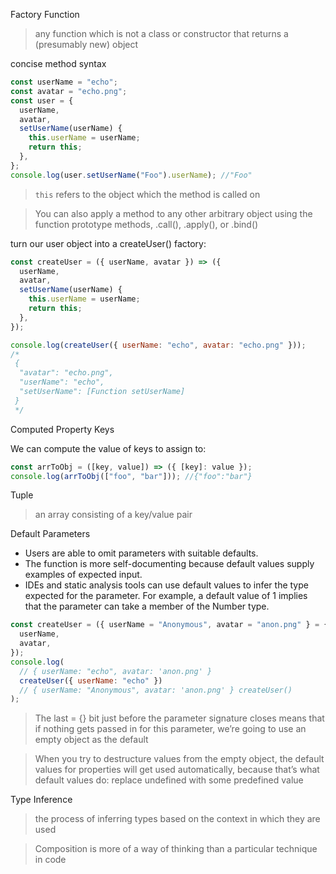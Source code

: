 Factory Function

> any function which is not a class or constructor that returns a (presumably new) object

concise method syntax

```js
const userName = "echo";
const avatar = "echo.png";
const user = {
  userName,
  avatar,
  setUserName(userName) {
    this.userName = userName;
    return this;
  },
};
console.log(user.setUserName("Foo").userName); //"Foo"
```

> `this` refers to the object which the method is called on

> You can also apply a method to any other arbitrary object using the function prototype methods, .call(), .apply(), or .bind()

turn our user object into a createUser() factory:

```js
const createUser = ({ userName, avatar }) => ({
  userName,
  avatar,
  setUserName(userName) {
    this.userName = userName;
    return this;
  },
});

console.log(createUser({ userName: "echo", avatar: "echo.png" }));
/*
 {
  "avatar": "echo.png",
  "userName": "echo",
  "setUserName": [Function setUserName]
 }
 */
```

Computed Property Keys

We can compute the value of keys to assign to:

```js
const arrToObj = ([key, value]) => ({ [key]: value });
console.log(arrToObj(["foo", "bar"])); //{"foo":"bar"}
```

Tuple

> an array consisting of a key/value pair

Default Parameters

- Users are able to omit parameters with suitable defaults.
- The function is more self-documenting because default values supply examples of expected
  input.
- IDEs and static analysis tools can use default values to infer the type expected for the parameter. For example, a default value of 1 implies that the parameter can take a member of the Number type.

```js
const createUser = ({ userName = "Anonymous", avatar = "anon.png" } = {}) => ({
  userName,
  avatar,
});
console.log(
  // { userName: "echo", avatar: 'anon.png' }
  createUser({ userName: "echo" })
  // { userName: "Anonymous", avatar: 'anon.png' } createUser()
);
```

> The last = {} bit just before the parameter signature closes means that if nothing gets passed in for this parameter, we’re going to use an empty object as the default

> When you try to destructure values from the empty object, the default values for properties will get used automatically, because that’s what default values do: replace undefined with some predefined value

Type Inference

> the process of inferring types based on the context in which they are used

> Composition is more of a way of thinking than a particular technique in code
